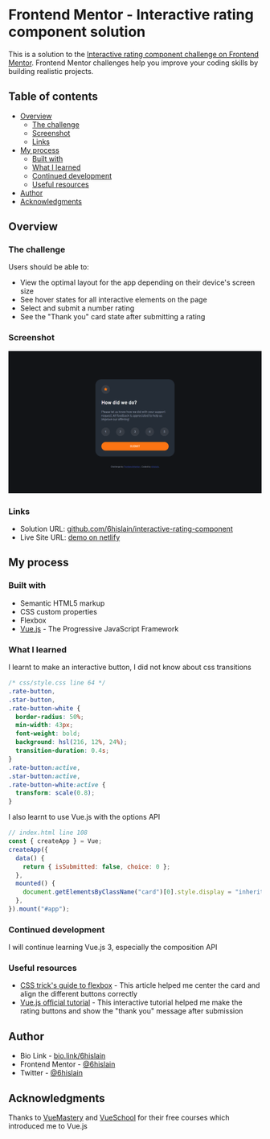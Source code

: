 # Frontend Mentor - Interactive rating component solution

This is a solution to the [Interactive rating component challenge on Frontend Mentor](https://www.frontendmentor.io/challenges/interactive-rating-component-koxpeBUmI). Frontend Mentor challenges help you improve your coding skills by building realistic projects.

## Table of contents

- [Overview](#overview)
  - [The challenge](#the-challenge)
  - [Screenshot](#screenshot)
  - [Links](#links)
- [My process](#my-process)
  - [Built with](#built-with)
  - [What I learned](#what-i-learned)
  - [Continued development](#continued-development)
  - [Useful resources](#useful-resources)
- [Author](#author)
- [Acknowledgments](#acknowledgments)

## Overview

### The challenge

Users should be able to:

- View the optimal layout for the app depending on their device's screen size
- See hover states for all interactive elements on the page
- Select and submit a number rating
- See the "Thank you" card state after submitting a rating

### Screenshot

![Screenshot](./screenshot.png)

### Links

- Solution URL: [github.com/6hislain/interactive-rating-component](https://github.com/6hislain/interactive-rating-component)
- Live Site URL: [demo on netlify](https://your-live-site-url.com)

## My process

### Built with

- Semantic HTML5 markup
- CSS custom properties
- Flexbox
- [Vue.js](https://vuejs.org/) - The Progressive JavaScript Framework

### What I learned

I learnt to make an interactive button, I did not know about css transitions

```css
/* css/style.css line 64 */
.rate-button,
.star-button,
.rate-button-white {
  border-radius: 50%;
  min-width: 43px;
  font-weight: bold;
  background: hsl(216, 12%, 24%);
  transition-duration: 0.4s;
}
.rate-button:active,
.star-button:active,
.rate-button-white:active {
  transform: scale(0.8);
}
```

I also learnt to use Vue.js with the options API

```js
// index.html line 108
const { createApp } = Vue;
createApp({
  data() {
    return { isSubmitted: false, choice: 0 };
  },
  mounted() {
    document.getElementsByClassName("card")[0].style.display = "inherit";
  },
}).mount("#app");
```

### Continued development

I will continue learning Vue.js 3, especially the composition API

### Useful resources

- [CSS trick's guide to flexbox](https://css-tricks.com/snippets/css/a-guide-to-flexbox/) - This article helped me center the card and align the different buttons correctly
- [Vue.js official tutorial](https://vuejs.org/tutorial/#step-1) - This interactive tutorial helped me make the rating buttons and show the "thank you" message after submission

## Author

- Bio Link - [bio.link/6hislain](https://bio.link/6hislain)
- Frontend Mentor - [@6hislain](https://www.frontendmentor.io/profile/6hislain)
- Twitter - [@6hislain](https://www.twitter.com/6hislain)

## Acknowledgments

Thanks to [VueMastery](https://www.vuemastery.com/) and [VueSchool](https://vueschool.io/) for their free courses which introduced me to Vue.js
